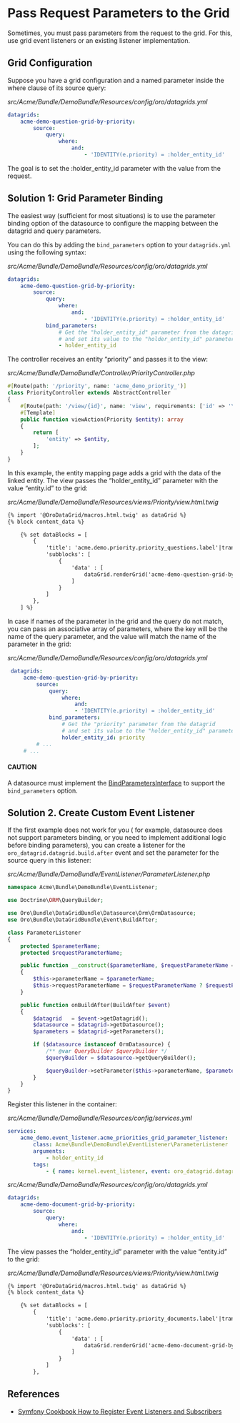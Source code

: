 <a id="index-0"></a>

<a id="how-to-pass-request-parameter-to-the-grid"></a>

# Pass Request Parameters to the Grid

Sometimes, you must pass parameters from the request to the grid.
For this, use grid event listeners or an existing listener implementation.

## Grid Configuration

Suppose you have a grid configuration and a named parameter inside the where clause of its source query:

*src/Acme/Bundle/DemoBundle/Resources/config/oro/datagrids.yml*
```yaml
datagrids:
    acme-demo-question-grid-by-priority:
        source:
            query:
                where:
                    and:
                        - 'IDENTITY(e.priority) = :holder_entity_id'
```

The goal is to set the :holder_entity_id parameter with the value from the request.

## Solution 1: Grid Parameter Binding

The easiest way (sufficient for most situations) is to use the parameter binding option of the datasource to configure the mapping between the datagrid and query parameters.

You can do this by adding the `bind_parameters` option to your `datagrids.yml` using the following syntax:

*src/Acme/Bundle/DemoBundle/Resources/config/oro/datagrids.yml*
```yaml
datagrids:
    acme-demo-question-grid-by-priority:
        source:
            query:
                where:
                    and:
                        - 'IDENTITY(e.priority) = :holder_entity_id'
            bind_parameters:
                # Get the "holder_entity_id" parameter from the datagrid
                # and set its value to the "holder_entity_id" parameter in the datasource query
                - holder_entity_id
```

The controller receives an entity “priority” and passes it to the view:

*src/Acme/Bundle/DemoBundle/Controller/PriorityController.php*
```php
#[Route(path: '/priority', name: 'acme_demo_priority_')]
class PriorityController extends AbstractController
{
    #[Route(path: '/view/{id}', name: 'view', requirements: ['id' => '\d+'])]
    #[Template]
    public function viewAction(Priority $entity): array
    {
        return [
            'entity' => $entity,
        ];
    }
}
```

In this example, the entity mapping page adds a grid with the data of the linked entity.
The view passes the “holder_entity_id” parameter with the value “entity.id” to the grid:

*src/Acme/Bundle/DemoBundle/Resources/views/Priority/view.html.twig*
```html
{% import '@OroDataGrid/macros.html.twig' as dataGrid %}
{% block content_data %}

    {% set dataBlocks = [
        {
            'title': 'acme.demo.priority.priority_questions.label'|trans,
            'subblocks': [
                {
                    'data' : [
                        dataGrid.renderGrid('acme-demo-question-grid-by-priority', { holder_entity_id: entity.id }, { cssClass: 'inner-grid' })
                    ]
                }
            ]
        },
    ] %}
```

In case if names of the parameter in the grid and the query do not match, you can pass an associative array of parameters, where the key will be the name of the query parameter, and the value will match the name of the parameter in the grid:

*src/Acme/Bundle/DemoBundle/Resources/config/oro/datagrids.yml*
```yaml
 datagrids:
     acme-demo-question-grid-by-priority:
         source:
             query:
                 where:
                     and:
                     - 'IDENTITY(e.priority) = :holder_entity_id'
             bind_parameters:
                 # Get the "priority" parameter from the datagrid
                 # and set its value to the "holder_entity_id" parameter in the datasource query
                 holder_entity_id: priority
         # ...
     # ...
```

#### CAUTION
A datasource must implement the <a href="https://github.com/oroinc/platform/blob/master/src/Oro/Bundle/DataGridBundle/Datasource/BindParametersInterface.php" target="_blank">BindParametersInterface</a> to support the `bind_parameters` option.

## Solution 2. Create Custom Event Listener

If the first example does not work for you ( for example, datasource does not support parameters binding, or  you need to implement additional logic before binding parameters), you can create a listener for the
`oro_datagrid.datagrid.build.after` event and set the parameter for the source query in this listener:

*src/Acme/Bundle/DemoBundle/EventListener/ParameterListener.php*
```php
namespace Acme\Bundle\DemoBundle\EventListener;

use Doctrine\ORM\QueryBuilder;

use Oro\Bundle\DataGridBundle\Datasource\Orm\OrmDatasource;
use Oro\Bundle\DataGridBundle\Event\BuildAfter;

class ParameterListener
{
    protected $parameterName;
    protected $requestParameterName;

    public function __construct($parameterName, $requestParameterName = null)
    {
        $this->parameterName = $parameterName;
        $this->requestParameterName = $requestParameterName ? $requestParameterName : $this->parameterName;
    }

    public function onBuildAfter(BuildAfter $event)
    {
        $datagrid   = $event->getDatagrid();
        $datasource = $datagrid->getDatasource();
        $parameters = $datagrid->getParameters();

        if ($datasource instanceof OrmDatasource) {
            /** @var QueryBuilder $queryBuilder */
            $queryBuilder = $datasource->getQueryBuilder();

            $queryBuilder->setParameter($this->parameterName, $parameters->get($this->requestParameterName));
        }
    }
}
```

Register this listener in the container:

*src/Acme/Bundle/DemoBundle/Resources/config/services.yml*
```yaml
services:
    acme_demo.event_listener.acme_priorities_grid_parameter_listener:
        class: Acme\Bundle\DemoBundle\EventListener\ParameterListener
        arguments:
            - holder_entity_id
        tags:
            - { name: kernel.event_listener, event: oro_datagrid.datagrid.build.after.acme-demo-document-grid-by-priority, method: onBuildAfter }
```

*src/Acme/Bundle/DemoBundle/Resources/config/oro/datagrids.yml*
```yaml
datagrids:
    acme-demo-document-grid-by-priority:
        source:
            query:
                where:
                    and:
                        - 'IDENTITY(e.priority) = :holder_entity_id'
```

The view passes the “holder_entity_id” parameter with the value “entity.id” to the grid:

*src/Acme/Bundle/DemoBundle/Resources/views/Priority/view.html.twig*
```html
{% import '@OroDataGrid/macros.html.twig' as dataGrid %}
{% block content_data %}

    {% set dataBlocks = [
        {
            'title': 'acme.demo.priority.priority_documents.label'|trans,
            'subblocks': [
                {
                    'data' : [
                        dataGrid.renderGrid('acme-demo-document-grid-by-priority', { holder_entity_id: entity.id }, { cssClass: 'inner-grid' })
                    ]
                }
            ]
        },
```

## References

* <a href="https://symfony.com/doc/6.4/cookbook/doctrine/event_listeners_subscribers.html" target="_blank">Symfony Cookbook How to Register Event Listeners and Subscribers</a>

<!-- Frontend -->
